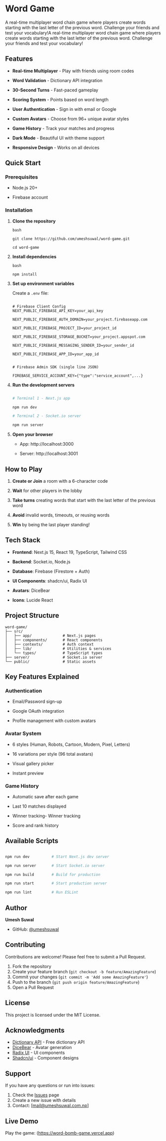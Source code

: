 # Word Game



A real-time multiplayer word chain game where players create words starting with the last letter of the previous word. Challenge your friends and test your vocabulary!A real-time multiplayer word chain game where players create words starting with the last letter of the previous word. Challenge your friends and test your vocabulary!



## Features



- **Real-time Multiplayer** - Play with friends using room codes

- **Word Validation** - Dictionary API integration

- **30-Second Turns** - Fast-paced gameplay

- **Scoring System** - Points based on word length

- **User Authentication** - Sign in with email or Google

- **Custom Avatars** - Choose from 96+ unique avatar styles

- **Game History** - Track your matches and progress

- **Dark Mode** - Beautiful UI with theme support

- **Responsive Design** - Works on all devices



## Quick Start



### Prerequisites

- Node.js 20+

- Firebase account



### Installation



1. **Clone the repository**

   ```
   bash

   git clone https://github.com/umeshsuwal/word-game.git 

   cd word-game

   ``` 



2. **Install dependencies**

   ```
   bash

   npm install  
   ```



3. **Set up environment variables**

   Create a `.env` file:

   ```env

   # Firebase Client Config 
   NEXT_PUBLIC_FIREBASE_API_KEY=your_api_key   

   NEXT_PUBLIC_FIREBASE_AUTH_DOMAIN=your_project.firebaseapp.com   

   NEXT_PUBLIC_FIREBASE_PROJECT_ID=your_project_id

   NEXT_PUBLIC_FIREBASE_STORAGE_BUCKET=your_project.appspot.com   

   NEXT_PUBLIC_FIREBASE_MESSAGING_SENDER_ID=your_sender_id   

   NEXT_PUBLIC_FIREBASE_APP_ID=your_app_id   


   # Firebase Admin SDK (single line JSON) 

   FIREBASE_SERVICE_ACCOUNT_KEY={"type":"service_account",...}

   ``` 


4. **Run the development servers**

   ```bash

   # Terminal 1 - Next.js app

   npm run dev

   # Terminal 2 - Socket.io server   

   npm run server  

   ```   

5. **Open your browser**
   - App: http://localhost:3000  

   - Server: http://localhost:3001  



## How to Play

1. **Create or Join** a room with a 6-character code

2. **Wait** for other players in the lobby

3. **Take turns** creating words that start with the last letter of the previous word

4. **Avoid** invalid words, timeouts, or reusing words

5. **Win** by being the last player standing!


## Tech Stack

- **Frontend**: Next.js 15, React 19, TypeScript, Tailwind CSS

- **Backend**: Socket.io, Node.js

- **Database**: Firebase (Firestore + Auth)

- **UI Components**: shadcn/ui, Radix UI

- **Avatars**: DiceBear

- **Icons**: Lucide React



## Project Structure

```
word-game/
├── src/
│   ├── app/              # Next.js pages
│   ├── components/       # React components
│   ├── contexts/         # Auth context
│   ├── lib/              # Utilities & services
│   └── types/            # TypeScript types
├── server/               # Socket.io server
└── public/               # Static assets
```



## Key Features Explained

### Authentication

- Email/Password sign-up

- Google OAuth integration

- Profile management with custom avatars

### Avatar System

- 6 styles (Human, Robots, Cartoon, Modern, Pixel, Letters)

- 16 variations per style (96 total avatars)

- Visual gallery picker

- Instant preview

### Game History
- Automatic save after each game

- Last 10 matches displayed

- Winner tracking- Winner tracking

- Score and rank history

## Available Scripts

```bash

npm run dev          # Start Next.js dev server

npm run server       # Start Socket.io server

npm run build        # Build for production

npm run start        # Start production server

npm run lint         # Run ESLint

```

## Author

**Umesh Suwal**

- GitHub: [@umeshsuwal](https://github.com/umeshsuwal)

## Contributing

Contributions are welcome! Please feel free to submit a Pull Request.

1. Fork the repository
2. Create your feature branch (`git checkout -b feature/AmazingFeature`)
3. Commit your changes (`git commit -m 'Add some AmazingFeature'`)
4. Push to the branch (`git push origin feature/AmazingFeature`)
5. Open a Pull Request

## License

This project is licensed under the MIT License.

## Acknowledgments

- [Dictionary API](https://dictionaryapi.dev/) - Free dictionary API
- [DiceBear](https://dicebear.com/) - Avatar generation
- [Radix UI](https://radix-ui.com/) - UI components
- [Shadcn/ui](https://ui.shadcn.com/) - Component designs

## Support

If you have any questions or run into issues:

1. Check the [Issues](https://github.com/umeshsuwal/word-game/issues) page
2. Create a new issue with details
3. Contact: [mail@umeshsuwal.com.np]

## Live Demo

Play the game: (https://word-bomb-game.vercel.app)

